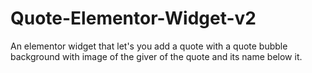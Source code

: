 # Quote-Elementor-Widget-v2
An elementor widget that let's you add a quote with a quote bubble background with image of the giver of the quote and its name below it.
